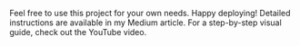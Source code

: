 Feel free to use this project for your own needs. Happy deploying!
Detailed instructions are available in my Medium article.
For a step-by-step visual guide, check out the YouTube video.

